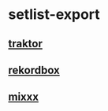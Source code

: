 # setlist-export

## [traktor](./traktor/README.md)

## [rekordbox](./rekordbox/README.md)

## [mixxx](./mixxx/README.md)
